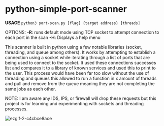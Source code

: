 # python-simple-port-scanner
**USAGE**
`python3 port-scan.py [flag] {target address} [threads]`

OPTIONS:
             **-R**: runs default mode using TCP socket to attempt connection to each port in the scan
             **-H**: Displays a help menu

This scanner is built in python using a few notable libraries (socket, threading, and queue among others). It works by attempting to establish a connection using a socket while iterating through a list of ports that are being used to connect to the socket. It used these connections successes list and compares it to a library of known services and used this to print to the user.
This process would have been far too slow without the use of threading and queues this allowed to run a function in x amount of threads and pull and remove from the queue meaning they are not completing the same jobs as each other.

NOTE: I am aware any IDS, IPS, or firewall will drop these requests but this project is for learning and experimenting with sockets and threading processes.



![ezgif-2-c4cbce8ace](https://user-images.githubusercontent.com/90014630/175423311-77491b52-bda6-402d-80fe-55b8e59e0df0.gif)
